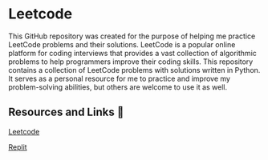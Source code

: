# Leetcode

This GitHub repository was created for the purpose of helping me practice LeetCode problems and their solutions. LeetCode is a popular online platform for coding interviews that provides a vast collection of algorithmic problems to help programmers improve their coding skills. This repository contains a collection of LeetCode problems with solutions written in Python. It serves as a personal resource for me to practice and improve my problem-solving abilities, but others are welcome to use it as well.

## Resources and Links :bookmark_tabs:

[Leetcode](leetcode.com)

[Replit](replit.com)